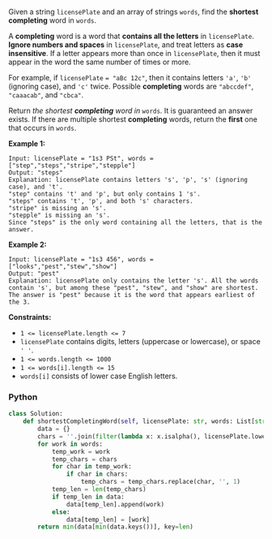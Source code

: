 Given a string  `licensePlate`  and an array of strings  `words`, find the  **shortest completing**  word in  `words`.

A  **completing**  word is a word that  **contains all the letters**  in  `licensePlate`.  **Ignore numbers and spaces**  in  `licensePlate`, and treat letters as  **case insensitive**. If a letter appears more than once in  `licensePlate`, then it must appear in the word the same number of times or more.

For example, if  `licensePlate` `= "aBc 12c"`, then it contains letters  `'a'`,  `'b'`  (ignoring case), and  `'c'`  twice. Possible  **completing**  words are  `"abccdef"`,  `"caaacab"`, and  `"cbca"`.

Return  _the shortest  **completing**  word in_ `words`_._  It is guaranteed an answer exists. If there are multiple shortest  **completing**  words, return the  **first**  one that occurs in  `words`.

**Example 1:**
```
Input: licensePlate = "1s3 PSt", words = ["step","steps","stripe","stepple"]
Output: "steps"
Explanation: licensePlate contains letters 's', 'p', 's' (ignoring case), and 't'.
"step" contains 't' and 'p', but only contains 1 's'.
"steps" contains 't', 'p', and both 's' characters.
"stripe" is missing an 's'.
"stepple" is missing an 's'.
Since "steps" is the only word containing all the letters, that is the answer.
```

**Example 2:**
```
Input: licensePlate = "1s3 456", words = ["looks","pest","stew","show"]
Output: "pest"
Explanation: licensePlate only contains the letter 's'. All the words contain 's', but among these "pest", "stew", and "show" are shortest. The answer is "pest" because it is the word that appears earliest of the 3.
```

**Constraints:**

-   `1 <= licensePlate.length <= 7`
-   `licensePlate`  contains digits, letters (uppercase or lowercase), or space  `' '`.
-   `1 <= words.length <= 1000`
-   `1 <= words[i].length <= 15`
-   `words[i]`  consists of lower case English letters.


### Python
```python
class Solution:
    def shortestCompletingWord(self, licensePlate: str, words: List[str]) -> str:
        data = {}
        chars = ''.join(filter(lambda x: x.isalpha(), licensePlate.lower()))
        for work in words:
            temp_work = work
            temp_chars = chars
            for char in temp_work:
                if char in chars:
                    temp_chars = temp_chars.replace(char, '', 1)
            temp_len = len(temp_chars)
            if temp_len in data:
                data[temp_len].append(work)
            else:
                data[temp_len] = [work]
        return min(data[min(data.keys())], key=len)
```